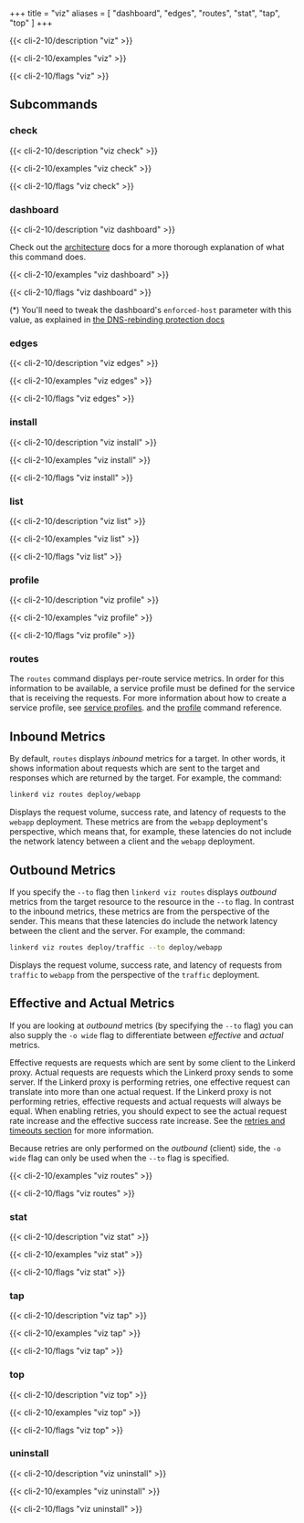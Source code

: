 +++
title = "viz"
aliases = [
  "dashboard",
  "edges",
  "routes",
  "stat",
  "tap",
  "top"
]
+++

{{< cli-2-10/description "viz" >}}

{{< cli-2-10/examples "viz" >}}

{{< cli-2-10/flags "viz" >}}

## Subcommands

### check

{{< cli-2-10/description "viz check" >}}

{{< cli-2-10/examples "viz check" >}}

{{< cli-2-10/flags "viz check" >}}

### dashboard

{{< cli-2-10/description "viz dashboard" >}}

Check out the [architecture](../../architecture/#dashboard) docs for a
more thorough explanation of what this command does.

{{< cli-2-10/examples "viz dashboard" >}}

{{< cli-2-10/flags "viz dashboard" >}}

(*) You'll need to tweak the dashboard's `enforced-host` parameter with this
value, as explained in [the DNS-rebinding protection
docs](../../../tasks/exposing-dashboard/#tweaking-host-requirement)

### edges

{{< cli-2-10/description "viz edges" >}}

{{< cli-2-10/examples "viz edges" >}}

{{< cli-2-10/flags "viz edges" >}}

### install

{{< cli-2-10/description "viz install" >}}

{{< cli-2-10/examples "viz install" >}}

{{< cli-2-10/flags "viz install" >}}

### list

{{< cli-2-10/description "viz list" >}}

{{< cli-2-10/examples "viz list" >}}

{{< cli-2-10/flags "viz list" >}}

### profile

{{< cli-2-10/description "viz profile" >}}

{{< cli-2-10/examples "viz profile" >}}

{{< cli-2-10/flags "viz profile" >}}

### routes

The `routes` command displays per-route service metrics.  In order for
this information to be available, a service profile must be defined for the
service that is receiving the requests.  For more information about how to
create a service profile, see [service profiles](../../../features/service-profiles/).
and the [profile](../../cli/profile/) command reference.

## Inbound Metrics

By default, `routes` displays *inbound* metrics for a target.  In other
words, it shows information about requests which are sent to the target and
responses which are returned by the target.  For example, the command:

```bash
linkerd viz routes deploy/webapp
```

Displays the request volume, success rate, and latency of requests to the
`webapp` deployment.  These metrics are from the `webapp` deployment's
perspective, which means that, for example, these latencies do not include the
network latency between a client and the `webapp` deployment.

## Outbound Metrics

If you specify the `--to` flag then `linkerd viz routes` displays *outbound* metrics
from the target resource to the resource in the `--to` flag.  In contrast to
the inbound metrics, these metrics are from the perspective of the sender.  This
means that these latencies do include the network latency between the client
and the server.  For example, the command:

```bash
linkerd viz routes deploy/traffic --to deploy/webapp
```

Displays the request volume, success rate, and latency of requests from
`traffic` to `webapp` from the perspective of the `traffic` deployment.

## Effective and Actual Metrics

If you are looking at *outbound* metrics (by specifying the `--to` flag) you
can also supply the `-o wide` flag to differentiate between *effective* and
*actual* metrics.

Effective requests are requests which are sent by some client to the Linkerd
proxy. Actual requests are requests which the Linkerd proxy sends to some
server. If the Linkerd proxy is performing retries, one effective request can
translate into more than one actual request. If the Linkerd proxy is not
performing retries, effective requests and actual requests will always be equal.
When enabling retries, you should expect to see the actual request rate
increase and the effective success rate increase.  See the
[retries and timeouts section](../../../features/retries-and-timeouts/) for more
information.

Because retries are only performed on the *outbound* (client) side, the
`-o wide` flag can only be used when the `--to` flag is specified.

{{< cli-2-10/examples "viz routes" >}}

{{< cli-2-10/flags "viz routes" >}}

### stat

{{< cli-2-10/description "viz stat" >}}

{{< cli-2-10/examples "viz stat" >}}

{{< cli-2-10/flags "viz stat" >}}

### tap

{{< cli-2-10/description "viz tap" >}}

{{< cli-2-10/examples "viz tap" >}}

{{< cli-2-10/flags "viz tap" >}}

### top

{{< cli-2-10/description "viz top" >}}

{{< cli-2-10/examples "viz top" >}}

{{< cli-2-10/flags "viz top" >}}

### uninstall

{{< cli-2-10/description "viz uninstall" >}}

{{< cli-2-10/examples "viz uninstall" >}}

{{< cli-2-10/flags "viz uninstall" >}}
